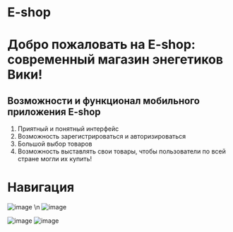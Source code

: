 # E-shop
# Добро пожаловать на E-shop: современный магазин энегетиков Вики!

## Возможности и функционал мобильного приложения E-shop

1. Приятный и понятный интерфейс
2. Возможность зарегистрироваться и авторизироваться
3. Большой выбор товаров
4. Возможность выставлять свои товары, чтобы пользователи по всей стране могли их купить!

# Навигация
![image](https://github.com/AnarhyforLenin/E-shop/assets/91470101/c6820785-c38b-4cbb-9201-107f09bac374) \n ![image](https://github.com/AnarhyforLenin/E-shop/assets/91470101/0fee3eff-7542-4150-8319-34b745f3780c)

![image](https://github.com/AnarhyforLenin/E-shop/assets/91470101/9977dad3-7675-4f94-9d82-f70ebf3011bd)
![image](https://github.com/AnarhyforLenin/E-shop/assets/91470101/3bb3860e-920a-412c-a233-9fb0298def3c)


